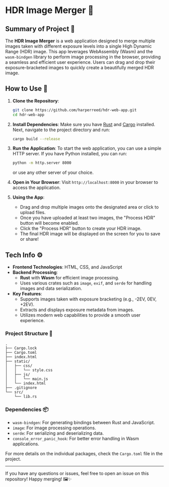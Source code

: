 # HDR Image Merger 🌄

## Summary of Project 📖

The **HDR Image Merger** is a web application designed to merge multiple images taken with different exposure levels into a single High Dynamic Range (HDR) image. This app leverages WebAssembly (Wasm) and the `wasm-bindgen` library to perform image processing in the browser, providing a seamless and efficient user experience. Users can drag and drop their exposure-bracketed images to quickly create a beautifully merged HDR image.

## How to Use 🚀

1. **Clone the Repository**:
   ```bash
   git clone https://github.com/harperreed/hdr-web-app.git
   cd hdr-web-app
   ```

2. **Install Dependencies**:
   Make sure you have [Rust](https://www.rust-lang.org/tools/install) and [Cargo](https://doc.rust-lang.org/cargo/getting-started/installation.html) installed. Next, navigate to the project directory and run:
   ```bash
   cargo build --release
   ```

3. **Run the Application**:
   To start the web application, you can use a simple HTTP server. If you have Python installed, you can run:
   ```bash
   python -m http.server 8000
   ```
   or use any other server of your choice.

4. **Open in Your Browser**:
   Visit `http://localhost:8000` in your browser to access the application.

5. **Using the App**:
   - Drag and drop multiple images onto the designated area or click to upload files.
   - Once you have uploaded at least two images, the "Process HDR" button will become enabled.
   - Click the "Process HDR" button to create your HDR image.
   - The final HDR image will be displayed on the screen for you to save or share!

## Tech Info ⚙️

- **Frontend Technologies**: HTML, CSS, and JavaScript
- **Backend Processing**: 
  - **Rust** with **Wasm** for efficient image processing.
  - Uses various crates such as `image`, `exif`, and `serde` for handling images and data serialization.
- **Key Features**:
  - Supports images taken with exposure bracketing (e.g., -2EV, 0EV, +2EV).
  - Extracts and displays exposure metadata from images.
  - Utilizes modern web capabilities to provide a smooth user experience.

### Project Structure 📂
```
.
├── Cargo.lock
├── Cargo.toml
├── index.html
├── static/
│   ├── css/
│   │   └── style.css
│   ├── js/
│   │   └── main.js
│   └── index.html
├── .gitignore
└── src/
    └── lib.rs
```

### Dependencies 📦
- `wasm-bindgen`: For generating bindings between Rust and JavaScript.
- `image`: For image processing operations.
- `serde`: For serializing and deserializing data.
- `console_error_panic_hook`: For better error handling in Wasm applications.

For more details on the individual packages, check the `Cargo.toml` file in the project.

---

If you have any questions or issues, feel free to open an issue on this repository! Happy merging! 🖼️✨
